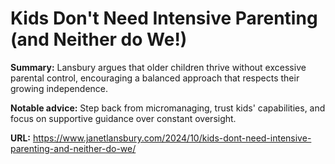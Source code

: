 # Kids Don't Need Intensive Parenting (and Neither do We!)

**Summary:** Lansbury argues that older children thrive without excessive parental control, encouraging a balanced approach that respects their growing independence.

**Notable advice:** Step back from micromanaging, trust kids' capabilities, and focus on supportive guidance over constant oversight.

**URL:** https://www.janetlansbury.com/2024/10/kids-dont-need-intensive-parenting-and-neither-do-we/
